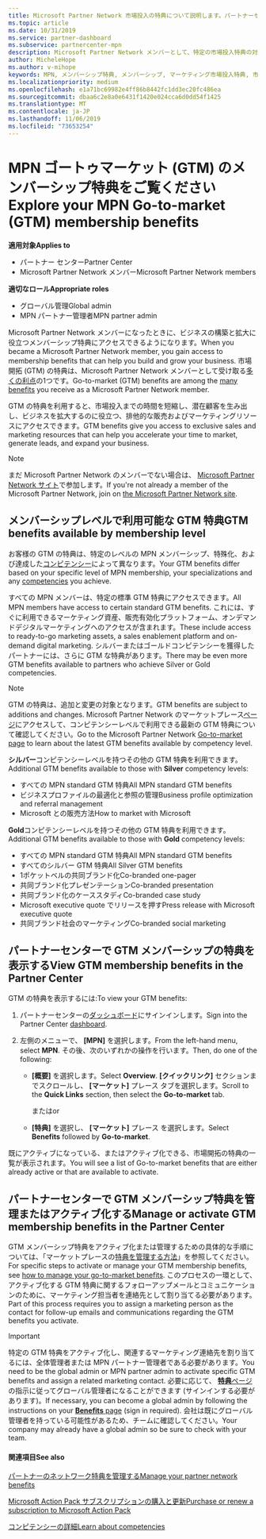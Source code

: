 ```yaml
---
title: Microsoft Partner Network 市場投入の特典について説明します。パートナーセンター
ms.topic: article
ms.date: 10/31/2019
ms.service: partner-dashboard
ms.subservice: partnercenter-mpn
description: Microsoft Partner Network メンバーとして、特定の市場投入特典の対象となる場合があります。 パートナーセンターで利用可能な、市場投入のさまざまなレベルの特典と、それらをアクティブ化して管理する方法について説明します。
author: MicheleHope
ms.author: v-mihope
keywords: MPN, メンバーシップ特典, メンバーシップ, マーケティング市場投入特典, 市場投入, マーケットへの移行, GTM, ゴールドメンバーシップ, シルバーメンバーシップ
ms.localizationpriority: medium
ms.openlocfilehash: e1a71bc69982e4ff86b8442fc1dd3ec20fc486ea
ms.sourcegitcommit: dbaa6c2e8a0e6431f1420e024cca6d0dd54f1425
ms.translationtype: MT
ms.contentlocale: ja-JP
ms.lasthandoff: 11/06/2019
ms.locfileid: "73653254"
---
```

# <a name="explore-your-mpn-go-to-market-gtm-membership-benefits"></a><span data-ttu-id="10349-105">MPN ゴートゥマーケット (GTM) のメンバーシップ特典をご覧ください</span><span class="sxs-lookup"><span data-stu-id="10349-105">Explore your MPN Go-to-market (GTM) membership benefits</span></span>

<span data-ttu-id="10349-106">**適用対象**</span><span class="sxs-lookup"><span data-stu-id="10349-106">**Applies to**</span></span>

- <span data-ttu-id="10349-107">パートナー センター</span><span class="sxs-lookup"><span data-stu-id="10349-107">Partner Center</span></span>
- <span data-ttu-id="10349-108">Microsoft Partner Network メンバー</span><span class="sxs-lookup"><span data-stu-id="10349-108">Microsoft Partner Network members</span></span>

<span data-ttu-id="10349-109">**適切なロール**</span><span class="sxs-lookup"><span data-stu-id="10349-109">**Appropriate roles**</span></span>

- <span data-ttu-id="10349-110">グローバル管理</span><span class="sxs-lookup"><span data-stu-id="10349-110">Global admin</span></span>
- <span data-ttu-id="10349-111">MPN パートナー管理者</span><span class="sxs-lookup"><span data-stu-id="10349-111">MPN partner admin</span></span>

<span data-ttu-id="10349-112">Microsoft Partner Network メンバーになったときに、ビジネスの構築と拡大に役立つメンバーシップ特典にアクセスできるようになります。</span><span class="sxs-lookup"><span data-stu-id="10349-112">When you became a Microsoft Partner Network member, you gain access to membership benefits that can help you build and grow your business.</span></span> <span data-ttu-id="10349-113">市場開拓 (GTM) の特典は、Microsoft Partner Network メンバーとして受け取る[多くの利点](https://partner.microsoft.com/manage-your-partner-network-benefits)の1つです。</span><span class="sxs-lookup"><span data-stu-id="10349-113">Go-to-market (GTM) benefits are among the [many benefits](https://partner.microsoft.com/manage-your-partner-network-benefits) you receive as a Microsoft Partner Network member.</span></span> 

<span data-ttu-id="10349-114">GTM の特典を利用すると、市場投入までの時間を短縮し、潜在顧客を生み出し、ビジネスを拡大するのに役立つ、排他的な販売およびマーケティングリソースにアクセスできます。</span><span class="sxs-lookup"><span data-stu-id="10349-114">GTM benefits give you access to exclusive sales and marketing resources that can help you accelerate your time to market, generate leads, and expand your business.</span></span>

>[!NOTE]
><span data-ttu-id="10349-115">まだ Microsoft Partner Network のメンバーでない場合は、 [Microsoft Partner Network サイト](https://partner.microsoft.com/membership)で参加します。</span><span class="sxs-lookup"><span data-stu-id="10349-115">If you're not already a member of the Microsoft Partner Network, join on [the Microsoft Partner Network site](https://partner.microsoft.com/membership).</span></span>


## <a name="gtm-benefits-available-by-membership-level"></a><span data-ttu-id="10349-116">メンバーシップレベルで利用可能な GTM 特典</span><span class="sxs-lookup"><span data-stu-id="10349-116">GTM benefits available by membership level</span></span>

<span data-ttu-id="10349-117">お客様の GTM の特典は、特定のレベルの MPN メンバーシップ、特殊化、および達成した[コンピテンシー](learn-about-competencies.md)によって異なります。</span><span class="sxs-lookup"><span data-stu-id="10349-117">Your GTM benefits differ based on your specific level of MPN membership, your specializations and any [competencies](learn-about-competencies.md) you achieve.</span></span>

<span data-ttu-id="10349-118">すべての MPN メンバーは、特定の標準 GTM 特典にアクセスできます。</span><span class="sxs-lookup"><span data-stu-id="10349-118">All MPN members have access to certain standard GTM benefits.</span></span> <span data-ttu-id="10349-119">これには、すぐに利用できるマーケティング資産、販売有効化プラットフォーム、オンデマンドデジタルマーケティングへのアクセスが含まれます。</span><span class="sxs-lookup"><span data-stu-id="10349-119">These include access to ready-to-go marketing assets, a sales enablement platform and on-demand digital marketing.</span></span> <span data-ttu-id="10349-120">シルバーまたはゴールドコンピテンシーを獲得したパートナーには、さらに GTM な特典があります。</span><span class="sxs-lookup"><span data-stu-id="10349-120">There may be even more GTM benefits available to partners who achieve Silver or Gold competencies.</span></span>

>[!NOTE]
><span data-ttu-id="10349-121">GTM の特典は、追加と変更の対象となります。</span><span class="sxs-lookup"><span data-stu-id="10349-121">GTM benefits are subject to additions and changes.</span></span> <span data-ttu-id="10349-122">Microsoft Partner Network のマーケットプレース[ページ](https://partner.microsoft.com/membership/go-to-market)にアクセスして、コンピテンシーレベルで利用できる最新の GTM 特典について確認してください。</span><span class="sxs-lookup"><span data-stu-id="10349-122">Go to the Microsoft Partner Network [Go-to-market page](https://partner.microsoft.com/membership/go-to-market) to learn about the latest GTM benefits available by competency level.</span></span>

<span data-ttu-id="10349-123">**シルバー**コンピテンシーレベルを持つその他の GTM 特典を利用できます。</span><span class="sxs-lookup"><span data-stu-id="10349-123">Additional GTM benefits available to those with **Silver** competency levels:</span></span>

- <span data-ttu-id="10349-124">すべての MPN standard GTM 特典</span><span class="sxs-lookup"><span data-stu-id="10349-124">All MPN standard GTM benefits</span></span>
- <span data-ttu-id="10349-125">ビジネスプロファイルの最適化と参照の管理</span><span class="sxs-lookup"><span data-stu-id="10349-125">Business profile optimization and referral management</span></span>
- <span data-ttu-id="10349-126">Microsoft との販売方法</span><span class="sxs-lookup"><span data-stu-id="10349-126">How to market with Microsoft</span></span>

<span data-ttu-id="10349-127">**Gold**コンピテンシーレベルを持つその他の GTM 特典を利用できます。</span><span class="sxs-lookup"><span data-stu-id="10349-127">Additional GTM benefits available to those with **Gold** competency levels:</span></span>

- <span data-ttu-id="10349-128">すべての MPN standard GTM 特典</span><span class="sxs-lookup"><span data-stu-id="10349-128">All MPN standard GTM benefits</span></span>
- <span data-ttu-id="10349-129">すべてのシルバー GTM 特典</span><span class="sxs-lookup"><span data-stu-id="10349-129">All Silver GTM benefits</span></span>
- <span data-ttu-id="10349-130">1ポケットベルの共同ブランド化</span><span class="sxs-lookup"><span data-stu-id="10349-130">Co-branded one-pager</span></span>
- <span data-ttu-id="10349-131">共同ブランド化プレゼンテーション</span><span class="sxs-lookup"><span data-stu-id="10349-131">Co-branded presentation</span></span>
- <span data-ttu-id="10349-132">共同ブランド化のケーススタディ</span><span class="sxs-lookup"><span data-stu-id="10349-132">Co-branded case study</span></span>
- <span data-ttu-id="10349-133">Microsoft executive quote でリリースを押す</span><span class="sxs-lookup"><span data-stu-id="10349-133">Press release with Microsoft executive quote</span></span>
- <span data-ttu-id="10349-134">共同ブランド社会のマーケティング</span><span class="sxs-lookup"><span data-stu-id="10349-134">Co-branded social marketing</span></span>

## <a name="view-gtm-membership-benefits-in-the-partner-center"></a><span data-ttu-id="10349-135">パートナーセンターで GTM メンバーシップの特典を表示する</span><span class="sxs-lookup"><span data-stu-id="10349-135">View GTM membership benefits in the Partner Center</span></span>

<span data-ttu-id="10349-136">GTM の特典を表示するには:</span><span class="sxs-lookup"><span data-stu-id="10349-136">To view your GTM benefits:</span></span>

1. <span data-ttu-id="10349-137">パートナーセンターの[ダッシュボード]( https://docs.microsoft.com/partner-center/)にサインインします。</span><span class="sxs-lookup"><span data-stu-id="10349-137">Sign into the Partner Center [dashboard]( https://docs.microsoft.com/partner-center/).</span></span>

2. <span data-ttu-id="10349-138">左側のメニューで、 **[MPN]** を選択します。</span><span class="sxs-lookup"><span data-stu-id="10349-138">From the left-hand menu, select **MPN**.</span></span> <span data-ttu-id="10349-139">その後、次のいずれかの操作を行います。</span><span class="sxs-lookup"><span data-stu-id="10349-139">Then, do one of the following:</span></span>

    - <span data-ttu-id="10349-140">**[概要]** を選択します。</span><span class="sxs-lookup"><span data-stu-id="10349-140">Select **Overview**.</span></span> <span data-ttu-id="10349-141">**[クイックリンク]** セクションまでスクロールし、 **[マーケット]** プレース タブを選択します。</span><span class="sxs-lookup"><span data-stu-id="10349-141">Scroll to the **Quick Links** section, then select the **Go-to-market** tab.</span></span>

      <span data-ttu-id="10349-142">または</span><span class="sxs-lookup"><span data-stu-id="10349-142">or</span></span>

    - <span data-ttu-id="10349-143">**[特典]** を選択し、 **[マーケット]** プレース を選択します。</span><span class="sxs-lookup"><span data-stu-id="10349-143">Select **Benefits** followed by **Go-to-market**.</span></span>

<span data-ttu-id="10349-144">既にアクティブになっている、またはアクティブ化できる、市場開拓の特典の一覧が表示されます。</span><span class="sxs-lookup"><span data-stu-id="10349-144">You will see a list of Go-to-market benefits that are either already active or that are available to activate.</span></span>

## <a name="manage-or-activate-gtm-membership-benefits-in-the-partner-center"></a><span data-ttu-id="10349-145">パートナーセンターで GTM メンバーシップ特典を管理またはアクティブ化する</span><span class="sxs-lookup"><span data-stu-id="10349-145">Manage or activate GTM membership benefits in the Partner Center</span></span>

<span data-ttu-id="10349-146">GTM メンバーシップ特典をアクティブ化または管理するための具体的な手順については、「マーケットプレースの[特典を管理する方法](manage-your-partner-network-benefits.md#manage-go-to-market-benefits)」を参照してください。</span><span class="sxs-lookup"><span data-stu-id="10349-146">For specific steps to activate or manage your GTM membership benefits, see [how to manage your go-to-market benefits](manage-your-partner-network-benefits.md#manage-go-to-market-benefits).</span></span> <span data-ttu-id="10349-147">このプロセスの一環として、アクティブ化する GTM 特典に関するフォローアップメールとコミュニケーションのために、マーケティング担当者を連絡先として割り当てる必要があります。</span><span class="sxs-lookup"><span data-stu-id="10349-147">Part of this process requires you to assign a marketing person as the contact for follow-up emails and communications regarding the GTM benefits you activate.</span></span>

>[!IMPORTANT]
><span data-ttu-id="10349-148">特定の GTM 特典をアクティブ化し、関連するマーケティング連絡先を割り当てるには、全体管理者または MPN パートナー管理者である必要があります。</span><span class="sxs-lookup"><span data-stu-id="10349-148">You need to be the global admin or MPN partner admin to activate specific GTM benefits and assign a related marketing contact.</span></span> <span data-ttu-id="10349-149">必要に応じて、 [**特典**ページ](https://partnercenter.microsoft.com/pcv/partnership/benefits)の指示に従ってグローバル管理者になることができます (サインインする必要があります)。</span><span class="sxs-lookup"><span data-stu-id="10349-149">If necessary, you can become a global admin by following the instructions on your [**Benefits** page](https://partnercenter.microsoft.com/pcv/partnership/benefits) (sign in required).</span></span> <span data-ttu-id="10349-150">会社は既にグローバル管理者を持っている可能性があるため、チームに確認してください。</span><span class="sxs-lookup"><span data-stu-id="10349-150">Your company may already have a global admin so be sure to check with your team.</span></span>

#### <a name="see-also"></a><span data-ttu-id="10349-151">関連項目</span><span class="sxs-lookup"><span data-stu-id="10349-151">See also</span></span>

[<span data-ttu-id="10349-152">パートナーのネットワーク特典を管理する</span><span class="sxs-lookup"><span data-stu-id="10349-152">Manage your partner network benefits</span></span>](manage-your-partner-network-benefits.md)

[<span data-ttu-id="10349-153">Microsoft Action Pack サブスクリプションの購入と更新</span><span class="sxs-lookup"><span data-stu-id="10349-153">Purchase or renew a subscription to Microsoft Action Pack</span></span>](mpn-get-action-pack.md)

[<span data-ttu-id="10349-154">コンピテンシーの詳細</span><span class="sxs-lookup"><span data-stu-id="10349-154">Learn about competencies</span></span>](learn-about-competencies.md)